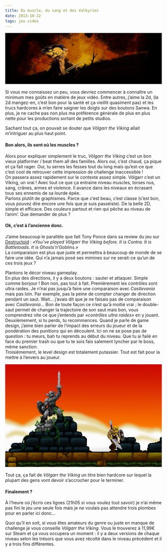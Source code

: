 ```yaml
---
title: Du muscle, du sang et des Valkyries
date: 2013-10-22
tags: jeu vidéo
---
```


![Völgarr the Viking](/content/blog/2013/10/volgarr-the-viking/vtv1.jpg)

Si vous me connaissez un peu, vous devriez commencer à connaître un minimum mes goûts en matière de jeux vidéo. Entre autres, j’aime la 2d, (la 2d mangez-en, c’est bon pour la santé et ça vieillit quasiment pas) et les trucs hardcores à m’en faire saigner les doigts sur des boutons Sanwa. En plus, je ne cache pas non plus ma préférence générale de plus en plus nette pour les productions sortant de petits studios.  

Sachant tout ça, on pouvait se douter que *Völgarr the Viking* allait m’intriguer au plus haut point.

<!--more-->

#### Bon alors, ils sont où les muscles ?
Alors pour expliquer simplement le truc, *Völgarr the Viking* c’est un bon vieux platformer / beat them all des familles. Alors oui, c’est chaud, ça pique et ça fait rager. Oui, tu serres les fesses tout du long mais qu’est-ce que c’est cool de retrouver cette impression de challenge inaccessible&nbsp;!  
On passera assez rapidement sur le contexte assez simple. Völgarr c’est un Viking, un vrai&nbsp;! Avec tout ce que ça entraine niveau muscles, torses nus, sang, crânes, armes et violence. Il avance dans les niveaux en écrasant tous ses ennemis de sa lourde épée.  
Parlons plutôt de graphismes. Parce que c’est beau, c’est classe (c’est bon, vous pouvez dire encore une fois que je suis passéiste). De la belle 2D, simple et efficace. Des couleurs partout et rien qui pêche au niveau de l’anim’. Que demander de plus&nbsp;?  

#### Ok, c’est à l’ancienne donc.
J’aime beaucoup le parallèle que fait Tony Ponce dans sa review du jeu sur [Destructoid](http://www.destructoid.com/review-volgarr-the-viking-262298.phtml) : *«You’ve played Völgarr the Viking before. It is Contra. It is Battletoads. It is Ghosts’n’Goblins.»*  
La comparaison est plus que juste et permettra à beaucoup de monde de se faire une idée. Qui n’a jamais posé ses mimines sur ne serait-ce qu’un de ces trois jeux&nbsp;?  

Plantons le décor niveau gameplay.  
En plus des directions, il y a deux boutons&nbsp;: sauter et attaquer. Simple comme bonjour&nbsp;! Bon non, pas tout à fait. Premièrement les contrôles sont ultra raides. Je n’irai pas jusqu’à faire une comparaison avec *Castlevania* mais pas loin. Par exemple, pas la peine de compter changer de direction pendant un saut. Wait… j’avais dit que je ne faisais pas de comparaison avec *Castlevania*… Bon de toute façon ce n’est qu’à moitié vrai&nbsp;; le double-saut permet de changer la trajectoire de son saut mais bon, vous comprendrez vite ce que j’entends par *«contrôles ultra raides»* en y jouant.  
Deuxièmement, si tu perds, tu recommences. Quand je parle de game design, j’aime bien parler de l’impact des erreurs du joueur et de la pondération des punitions qui en découlent. Ici on ne se pose pas de question&nbsp;: tu meurs, bah tu reprends au début du niveau. Que tu ai failé en face du premier trash ou que tu te sois fais salement lyncher par le boss, même sanction.  
Troisièmement, le level design est totalement putassier. Tout est fait pour la mettre à l’envers au joueur.   

![Völgarr the Viking](/content/blog/2013/10/volgarr-the-viking/vtv2.jpg)

Tout ça, ça fait de *Völgarr the Viking* un titre bien hardcore sur lequel la plupart des gens vont devoir s’accrocher pour le terminer.  

#### Finalement&nbsp;?
À l’heure où j’écris ces lignes (21h05 si vous voulez tout savoir) je n’ai même pas fini le jeu une seule fois mais je ne voulais pas attendre trois plombes pour en parler ici donc…  

Quoi qu’il en soit, si vous êtes amateurs du genre ou juste en manque de challenge je vous conseille *Völgarr the Viking*. Vous le trouverez à 11,99€ sur Steam et ça vous occupera un moment&nbsp;: il y a deux versions de chaque niveau selon les trésors que vous avez récolté dans le niveau précédent et il y a trois fins différentes.  
